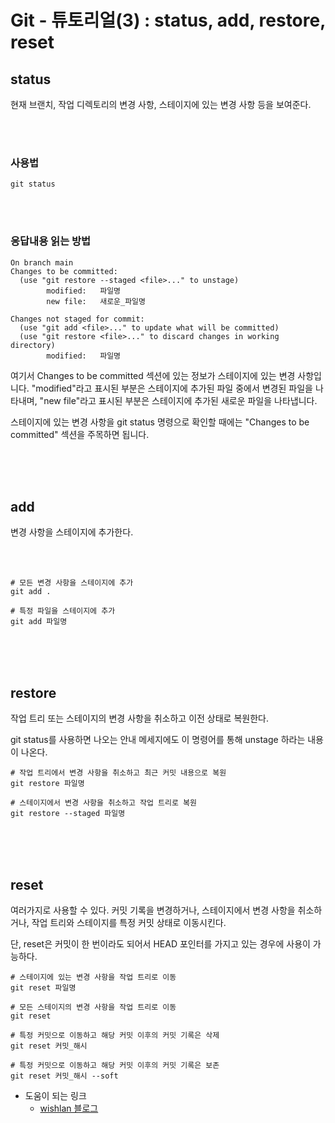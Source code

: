 # Git - 튜토리얼(3) : status, add, restore, reset

## status
현재 브랜치, 작업 디렉토리의 변경 사항, 스테이지에 있는 변경 사항 등을 보여준다.

<br><br>

### 사용법
```
git status
```

<br><br>

### 응답내용 읽는 방법

```
On branch main
Changes to be committed:
  (use "git restore --staged <file>..." to unstage)
        modified:   파일명
        new file:   새로운_파일명

Changes not staged for commit:
  (use "git add <file>..." to update what will be committed)
  (use "git restore <file>..." to discard changes in working directory)
        modified:   파일명
```

여기서 Changes to be committed 섹션에 있는 정보가 스테이지에 있는 변경 사항입니다. "modified"라고 표시된 부분은 스테이지에 추가된 파일 중에서 변경된 파일을 나타내며, "new file"라고 표시된 부분은 스테이지에 추가된 새로운 파일을 나타냅니다.

스테이지에 있는 변경 사항을 git status 명령으로 확인할 때에는 "Changes to be committed" 섹션을 주목하면 됩니다.

<br><br><br>

## add
변경 사항을 스테이지에 추가한다.

<br><br>

```
# 모든 변경 사항을 스테이지에 추가
git add .

# 특정 파일을 스테이지에 추가
git add 파일명
```

<br><br><br>

## restore
작업 트리 또는 스테이지의 변경 사항을 취소하고 이전 상태로 복원한다.

git status를 사용하면 나오는 안내 메세지에도 이 명령어를 통해 unstage 하라는 내용이 나온다. 

```
# 작업 트리에서 변경 사항을 취소하고 최근 커밋 내용으로 복원
git restore 파일명

# 스테이지에서 변경 사항을 취소하고 작업 트리로 복원
git restore --staged 파일명
```

<br><br><br>

## reset
여러가지로 사용할 수 있다. 
커밋 기록을 변경하거나, 스테이지에서 변경 사항을 취소하거나, 작업 트리와 스테이지를 특정 커밋 상태로 이동시킨다.

단, reset은 커밋이 한 번이라도 되어서 HEAD 포인터를 가지고 있는 경우에 사용이 가능하다.  

```
# 스테이지에 있는 변경 사항을 작업 트리로 이동
git reset 파일명

# 모든 스테이지의 변경 사항을 작업 트리로 이동
git reset

# 특정 커밋으로 이동하고 해당 커밋 이후의 커밋 기록은 삭제
git reset 커밋_해시

# 특정 커밋으로 이동하고 해당 커밋 이후의 커밋 기록은 보존
git reset 커밋_해시 --soft
```


- 도움이 되는 링크
    - [wishlan 블로그](https://wishlan.tistory.com/entry/Git17-%EC%8A%A4%ED%85%8C%EC%9D%B4%EC%A7%80%EC%97%90-%EB%93%B1%EB%A1%9D%ED%95%9C%EC%98%AC%EB%A6%B0-%ED%8C%8C%EC%9D%BC%EC%9D%84-%EC%B7%A8%EC%86%8C%EC%82%AD%EC%A0%9C%ED%95%98%EA%B8%B0%EB%82%B4%EB%A6%AC%EA%B8%B0)
